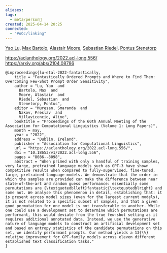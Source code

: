 ```yaml
---
aliases: 
tags:
  - meta/person👤
created: 2025-04-14 20:25
connected:
  - "#обс/linking"
---
```

[Yao Lu](https://arxiv.org/search/cs?searchtype=author&query=Lu,+Y), [Max Bartolo](https://arxiv.org/search/cs?searchtype=author&query=Bartolo,+M), [Alastair Moore](https://arxiv.org/search/cs?searchtype=author&query=Moore,+A), [Sebastian Riedel](https://arxiv.org/search/cs?searchtype=author&query=Riedel,+S), [Pontus Stenetorp](https://arxiv.org/search/cs?searchtype=author&query=Stenetorp,+P)

https://aclanthology.org/2022.acl-long.556/
https://arxiv.org/abs/2104.08786



```
@inproceedings{lu-etal-2022-fantastically,
    title = "Fantastically Ordered Prompts and Where to Find Them: Overcoming Few-Shot Prompt Order Sensitivity",
    author = "Lu, Yao  and
      Bartolo, Max  and
      Moore, Alastair  and
      Riedel, Sebastian  and
      Stenetorp, Pontus",
    editor = "Muresan, Smaranda  and
      Nakov, Preslav  and
      Villavicencio, Aline",
    booktitle = "Proceedings of the 60th Annual Meeting of the Association for Computational Linguistics (Volume 1: Long Papers)",
    month = may,
    year = "2022",
    address = "Dublin, Ireland",
    publisher = "Association for Computational Linguistics",
    url = "https://aclanthology.org/2022.acl-long.556/",
    doi = "10.18653/v1/2022.acl-long.556",
    pages = "8086--8098",
    abstract = "When primed with only a handful of training samples, very large, pretrained language models such as GPT-3 have shown competitive results when compared to fully-supervised, fine-tuned, large, pretrained language models. We demonstrate that the order in which the samples are provided can make the difference between near state-of-the-art and random guess performance: essentially some permutations are {\textquotedblleft}fantastic{\textquotedblright} and some not. We analyse this phenomenon in detail, establishing that: it is present across model sizes (even for the largest current models), it is not related to a specific subset of samples, and that a given good permutation for one model is not transferable to another. While one could use a development set to determine which permutations are performant, this would deviate from the true few-shot setting as it requires additional annotated data. Instead, we use the generative nature of language models to construct an artificial development set and based on entropy statistics of the candidate permutations on this set, we identify performant prompts. Our method yields a 13{\%} relative improvement for GPT-family models across eleven different established text classification tasks."
}
```